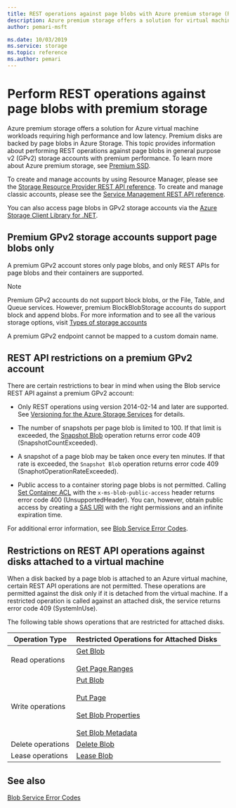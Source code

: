 ```yaml
---
title: REST operations against page blobs with Azure premium storage (REST API)
description: Azure premium storage offers a solution for virtual machine workloads requiring high performance and low latency.
author: pemari-msft

ms.date: 10/03/2019
ms.service: storage
ms.topic: reference
ms.author: pemari
---
```


# Perform REST operations against page blobs with premium storage

Azure premium storage offers a solution for Azure virtual machine workloads requiring high performance and low latency. Premium disks are backed by page blobs in Azure Storage. This topic provides information about performing REST operations against page blobs in general purpose v2 (GPv2) storage accounts with premium performance. To learn more about Azure premium storage, see [Premium SSD](http://go.microsoft.com/fwlink/?LinkId=521898).

To create and manage accounts by using Resource Manager, please see the [Storage Resource Provider REST API reference](/rest/api/storagerp/). To create and manage classic accounts, please see the [Service Management REST API reference](https://msdn.microsoft.com/library/azure/ee460790.aspx).

You can also access page blobs in GPv2 storage accounts via the [Azure Storage Client Library for .NET](http://go.microsoft.com/fwlink/?LinkID=398944&clcid=0x409).

## Premium GPv2 storage accounts support page blobs only

A premium GPv2 account stores only page blobs, and only REST APIs for page blobs and their containers are supported.

> [!NOTE]
> Premium GPv2 accounts do not support block blobs, or the File, Table, and Queue services. However, premium BlockBlobStorage accounts do support block and append blobs. For more information and to see all the various storage options, visit [Types of storage accounts](https://docs.microsoft.com/azure/storage/common/storage-account-overview#types-of-storage-accounts)
>
> A premium GPv2 endpoint cannot be mapped to a custom domain name.

## REST API restrictions on a premium GPv2 account

There are certain restrictions to bear in mind when using the Blob service REST API against a premium GPv2 account:

- Only REST operations using version 2014-02-14 and later are supported. See [Versioning for the Azure Storage Services](Versioning-for-the-Azure-Storage-Services.md) for details.

- The number of snapshots per page blob is limited to 100. If that limit is exceeded, the [Snapshot Blob](Snapshot-Blob.md) operation returns error code 409 (SnapshotCountExceeded).

- A snapshot of a page blob may be taken once every ten minutes. If that rate is exceeded, the `Snapshot Blob` operation returns error code 409 (SnaphotOperationRateExceeded).

- Public access to a container storing page blobs is not permitted. Calling [Set Container ACL](Set-Container-ACL.md) with the `x-ms-blob-public-access` header returns error code 400 (UnsupportedHeader). You can, however, obtain public access by creating a [SAS URI](/azure/storage/storage-dotnet-shared-access-signature-part-1) with the right permissions and an infinite expiration time.

For additional error information, see [Blob Service Error Codes](Blob-Service-Error-Codes.md).

## Restrictions on REST API operations against disks attached to a virtual machine

When a disk backed by a page blob is attached to an Azure virtual machine, certain REST API operations are not permitted. These operations are permitted against the disk only if it is detached from the virtual machine. If a restricted operation is called against an attached disk, the service returns error code 409 (SystemInUse).

The following table shows operations that are restricted for attached disks.

|Operation Type|Restricted Operations for Attached Disks|
|--------------------|----------------------------------------------|
|Read operations|[Get Blob](Get-Blob.md)<br /><br /> [Get Page Ranges](Get-Page-Ranges.md)|
|Write operations|[Put Blob](Put-Blob.md)<br /><br /> [Put Page](Put-Page.md)<br /><br /> [Set Blob Properties](Set-Blob-Properties.md)<br /><br /> [Set Blob Metadata](Set-Blob-Metadata.md)|
|Delete operations|[Delete Blob](Delete-Blob.md)|
|Lease operations|[Lease Blob](Lease-Blob.md)|

## See also

 [Blob Service Error Codes](Blob-Service-Error-Codes.md)
